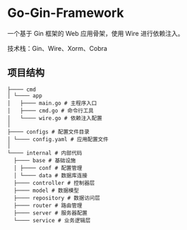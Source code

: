# Go-Gin-Framework

一个基于 Gin 框架的 Web 应用骨架，使用 Wire 进行依赖注入。

技术栈：Gin、Wire、Xorm、Cobra

## 项目结构

```
├──── cmd 
│ └──── app
│   ├──── main.go # 主程序入口
│   ├──── cmd.go # 命令行工具
│   └──── wire.go # 依赖注入配置
│
├──── configs # 配置文件目录
│ └──── config.yaml # 应用配置文件
│
└──── internal # 内部代码
  ├──── base # 基础设施
  │ ├──── conf # 配置管理
  │ └──── data # 数据库连接
  ├──── controller # 控制器层
  ├──── model # 数据模型
  ├──── repository # 数据访问层
  ├──── router # 路由管理
  ├──── server # 服务器配置
  └──── service # 业务逻辑层
```




